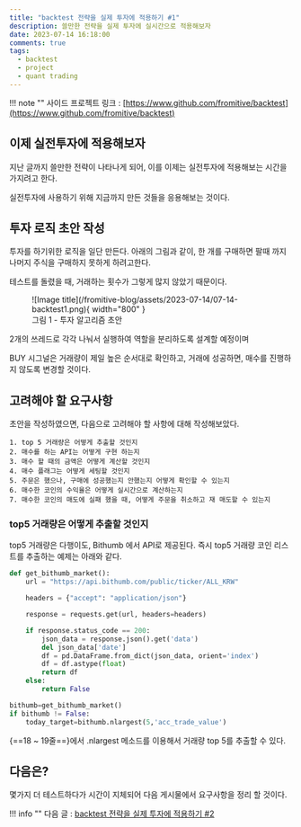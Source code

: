 ```yaml
---
title: "backtest 전략을 실제 투자에 적용하기 #1"
description: 쓸만한 전략을 실제 투자에 실시간으로 적용해보자
date: 2023-07-14 16:18:00
comments: true
tags:
  - backtest
  - project
  - quant trading
---
```


!!! note ""
    사이드 프로젝트 링크 : [https://www.github.com/fromitive/backtest](https://www.github.com/fromitive/backtest)


## 이제 실전투자에 적용해보자

지난 글까지 쓸만한 전략이 나타나게 되어, 이를 이제는 실전투자에 적용해보는 시간을 가지려고 한다.

실전투자에 사용하기 위해 지금까지 만든 것들을 응용해보는 것이다.

## 투자 로직 초안 작성

투자를 하기위한 로직을 일단 만든다. 아래의 그림과 같이, 한 개를 구매하면 팔때 까지 나머지 주식을 구매하지 못하게 하려고한다. 

테스트를 돌렸을 때, 거래하는 횟수가 그렇게 많지 않았기 때문이다.

<figure markdown>
  ![Image title](/fromitive-blog/assets/2023-07-14/07-14-backtest1.png){ width="800" }
  <figcaption>그림  1 - 투자 알고리즘 초안</figcaption>
</figure>

2개의 쓰레드로 각각 나눠서 실행하여 역할을 분리하도록 설계할 예정이며

BUY 시그널은 거래량이 제일 높은 순서대로 확인하고, 거래에 성공하면, 매수를 진행하지 않도록 변경할 것이다.


## 고려해야 할 요구사항

초안을 작성하였으면, 다음으로 고려해야 할 사항에 대해 작성해보았다.

``` title="요구사항"
1. top 5 거래량은 어떻게 추출할 것인지
2. 매수를 하는 API는 어떻게 구현 하는지
3. 매수 할 때의 금액은 어떻게 계산할 것인지
4. 매수 플래그는 어떻게 세팅할 것인지
5. 주문은 했으나, 구매에 성공했는지 안했는지 어떻게 확인할 수 있는지
6. 매수한 코인의 수익율은 어떻게 실시간으로 계산하는지
7. 매수한 코인의 매도에 실패 했을 때, 어떻게 주문을 취소하고 재 매도할 수 있는지
```

### top5 거래량은 어떻게 추출할 것인지

top5 거래량은 다행이도, Bithumb 에서 API로 제공된다. 즉시 top5 거래량 코인 리스트를 추출하는 예제는 아래와 같다.

``` python title="get_top5_volume_symbol.py" linenums="1" hl_lines="18 19"
def get_bithumb_market():
    url = "https://api.bithumb.com/public/ticker/ALL_KRW"

    headers = {"accept": "application/json"}

    response = requests.get(url, headers=headers)

    if response.status_code == 200:
        json_data = response.json().get('data')
        del json_data['date']
        df = pd.DataFrame.from_dict(json_data, orient='index')
        df = df.astype(float)
        return df
    else:
        return False

bithumb=get_bithumb_market()
if bithumb != False:
    today_target=bithumb.nlargest(5,'acc_trade_value')

```
{==18 ~ 19줄==}에서 .nlargest 메소드를 이용해서 거래량 top 5를 추출할 수 있다.


## 다음은?

몇가지 더 테스트하다가 시간이 지체되어 다음 게시물에서 요구사항을 정리 할 것이다.

!!! info ""
    다음 글 : [backtest 전략을 실제 투자에 적용하기 #2](/fromitive-blog/project/2023-07-17-backtest)